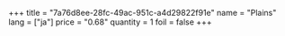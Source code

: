 +++
title = "7a76d8ee-28fc-49ac-951c-a4d29822f91e"
name = "Plains"
lang = ["ja"]
price = "0.68"
quantity = 1
foil = false
+++
